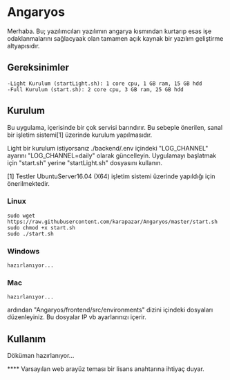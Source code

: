 # Angaryos

Merhaba. Bu; yazılımcıları yazılımın angarya kısmından kurtarıp esas işe odaklanmalarını sağlacyaak olan tamamen açık kaynak bir yazılım geliştirme altyapısıdır. 

## Gereksinimler
    -Light Kurulum (startLight.sh): 1 core cpu, 1 GB ram, 15 GB hdd 
    -Full Kurulum (start.sh): 2 core cpu, 3 GB ram, 25 GB hdd

## Kurulum

Bu uygulama, içerisinde bir çok servisi barındırır. Bu sebeple önerilen, sanal bir işletim sistemi[1] üzerinde kurulum yapılmasıdır. 

Light bir kurulum istiyorsanız ./backend/.env içindeki "LOG_CHANNEL" ayarını "LOG_CHANNEL=daily" olarak güncelleyin. Uygulamayı başlatmak için "start.sh" yerine "startLight.sh" dosyasını kullanın.

[1] Testler UbuntuServer16.04 (X64) işletim sistemi üzerinde yapıldığı için önerilmektedir.

### Linux
```
sudo wget https://raw.githubusercontent.com/karapazar/Angaryos/master/start.sh
sudo chmod +x start.sh
sudo ./start.sh
```

### Windows
```
hazırlanıyor...
```

### Mac
```
hazırlanıyor...
```

ardından  "Angaryos/frontend/src/environments" dizini içindeki dosyaları düzenleyiniz. Bu dosyalar IP vb ayarlarınızı içerir.

## Kullanım 

Döküman hazırlanıyor...


**** Varsayılan web arayüz teması bir lisans anahtarına ihtiyaç duyar.